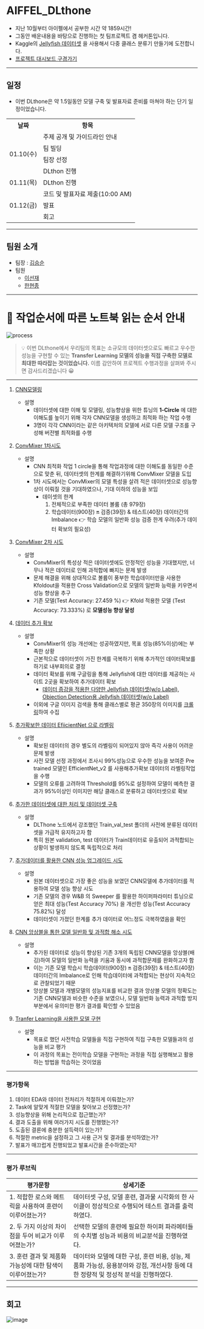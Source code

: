 # AIFFEL_DLthone
- 지난 10월부터 아이펠에서 공부한 시간 약 1859시간!
- 그동안 배운내용을 바탕으로 진행하는 첫 팀프로젝트 겸 헤커톤입니다.
- Kaggle의 [Jellyfish 데이터셋](https://www.kaggle.com/datasets/anshtanwar/jellyfish-types) 을 사용해서 다중 클래스 분류기 만들기에 도전합니다.
- [프로젝트 대시보드 구경가기](https://www.notion.so/gabesoon/DL_Thon-Jellyfish-465fe4892d90436b9a1ef64ed3991895?pvs=4)
---

## 일정
- 이번 DLthone은 약 1.5일동안 모델 구축 및 발표자료 준비를 마쳐야 하는 단기 일정이었습니다.

<table>
    <tr>
        <th>날짜</th>
        <th>항목</th>
    </tr>
    <tr>
        <td rowspan="4">01.10(수)</td>
        <td>주제 공개 및 가이드라인 안내</td>
    </tr>
    <tr>
        <td>팀 빌딩</td>
    </tr>
    <tr>
        <td>팀장 선정</td>
    </tr>
    <tr>
        <td>DLthon 진행</td>
    </tr>
    <tr>
        <td rowspan="1">01.11(목)</td>
        <td>DLthon 진행</td>
    </tr>
    <tr>
        <td rowspan="3">01.12(금)</td>
        <td> 코드 및 발표자료 제출(10:00 AM)</td>
    </tr>
    <tr>
        <td>발표</td>
    </tr>
    <tr>
        <td>회고</td>
    </tr>
</table>



---
## 팀원 소개
- 팀장 : [김승순](https://github.com/Kimgabe/) 
- 팀원
  - [이선재](https://github.com/thetjswo)
  - [한현종](https://github.com/hjhan1201)
---


# 📌 작업순서에 따른 노트북 읽는 순서 안내
![process](https://github.com/Kimgabe/AIFFEL_DLthone/assets/74717033/93205692-a703-4838-9ef4-1c3e0eb57f0f)
> 💡 이번 DLthone에서 우리팀의 목표는 소규모의 데이터셋으로도 빠르고 우수한 성능을 구현할 수 있는 **Transfer Learning 모델의 성능을 직접 구축한 모델로 최대한 따라잡는 것이었습니다.**
> 이름 감안하여 프로젝트 수행과정을 살펴봐 주시면 감사드리겠습니다 😀

---

1. [CNN모델링](https://github.com/Kimgabe/AIFFEL_DLthone/tree/main/CNN_Model)
   - 설명
     - 데이터셋에 대한 이해 및 모델링, 성능향상을 위한 튜닝의 **1-Circle** 에 대한 이해도를 높이기 위해 각자 CNN모델을 생성하고 최적화 하는 작업 수행
     - 3명이 각각 CNN이라는 같은 아키텍처의 모델에 서로 다른 모델 구조를 구성해 버전별 최적화를 수행

2. [ConvMixer 1차시도](https://github.com/Kimgabe/AIFFEL_DLthone/blob/main/ConvMixer_Model/%5BSeonjae%20Lee%5D%20Jellyfish_ConvMixer_Base_Model_data_extention.ipynb)
   - 설명
     - CNN 최적화 작업 1 circle을 통해 작업과정에 대한 이해도를 동일한 수준으로 맞춘 뒤, 데이터셋의 한계를 해결하기위해 ConvMixer 모델을 도입
     - 1차 시도에서는 ConvMixer의 모델 특성을 살려 적은 데이터셋으로 성능향상이 이뤄질 것을 기대하였으나, 기대 이하의 성능을 보임
       - 데이셋의 한계
         1) 전체적으로 부족한 데이터 볼륨 (총 979장)
         2) 학습데이터(900장) 🔛 검증(39장) & 테스트(40장) 데이터간의 Imbalance 👉 학습 모델의 일반화 성능 검증 한계 우려(추가 데이터 확보의 필요성)

 3. [ConvMixer 2차 시도](https://github.com/Kimgabe/AIFFEL_DLthone/blob/main/ConvMixer_Model/%5BKimgabe%5D%20Jellyfish_ConvMixer_basic_model.ipynb)
    - 설명
      - ConvMixer의 특성상 적은 데이터셋에도 안정적인 성능을 기대했지만, 너무나 적은 데이터로 인해 과적합에 빠지는 문제 발생
      - 문제 해결을 위해 상대적으로 볼륨이 풍부한 학습데이터만을 사용한 Kfoldout을 적용한 Cross Validation으로 모델의 일반화 능력을 키우면서 성능 향상을 추구
      - 기존 모델(Test Accuracy: 27.459 %) 👉 Kfold 적용한 모델 (Test Accuracy: 73.333%) 로 **모델성능 향상 달성**
 
4. [데이터 추가 확보](https://github.com/Kimgabe/AIFFEL_DLthone/tree/main/Data_collection)
   - 설명
     - ConvMixer의 성능 개선에는 성공하였지만, 목표 성능(85%이상)에는 부족한 상황
     - 근본적으로 데이터셋이 가진 한계를 극복하기 위해 추가적인 데이터확보를 하기로 내부회의로 결정
     - 데이터 확보를 위해 구글링을 통해 Jellyfish에 대한 데이터를 제공하는 사이트 2곳을 확보하여 추가데이터 확보
       - [데이터 증강을 적용한 다양한 Jellyfish 데이터셋(w/o Label)](https://zenodo.org/records/3545785), [Objection Detection용 Jellyfish 데이터셋(w/o Label)](https://images.cv/download/jellyfish/2457/CALL_FROM_SEARCH/%22jellyfish%22)
     - 이외에 구글 이미지 검색을 통해 클래스별로 평균 350장의 이미지를 [크롤링](https://github.com/Kimgabe/AIFFEL_DLthone/blob/main/Data_collection/%5BKimgabe%5D%20%EA%B5%AC%EA%B8%80%20%EC%9D%B4%EB%AF%B8%EC%A7%80%20%ED%81%AC%EB%A1%A4%EB%A7%81%20%EC%BD%94%EB%93%9C.ipynb)하여 수집

5. [추가확보한 데이터 EfiicientNet 으로 라벨링](https://github.com/Kimgabe/AIFFEL_DLthone/blob/main/Data_collection/%5BKimgabe%5D_99_acc_%EC%A0%84%EC%9D%B4%EB%AA%A8%EB%8D%B8%EB%A1%9C_%EC%99%B8%EB%B6%80%EB%8D%B0%EC%9D%B4%ED%84%B0_%EB%9D%BC%EB%B2%A8%EB%A7%81%ED%95%98%EA%B8%B0.ipynb)
   - 설명
     - 확보된 데이터의 경우 별도의 라벨링이 되어있지 않아 즉각 사용이 어려운문제 발생
     - 사전 모델 선정 과정에서 조사시 99%성능으로 우수한 성능을 보여준 Pre trained 모델인 EfficientNet_v2 를 사용해추가확보 데이터의 라벨링작업을 수행
     - 모델의 오류를 고려하여 Threshold를 95%로 설정하여 모델이 예측한 결과가 95%이상인 이미지만 해당 클래스로 분류하고 데이터셋으로 확보
       
6. [추가한 데이터셋에 대한 처리 및 데이터셋 구축](https://github.com/Kimgabe/AIFFEL_DLthone/blob/main/Data_collection/%5BKimgabe%5D%20%EC%9B%90%EB%B3%B8%20%EB%8D%B0%EC%9D%B4%ED%84%B0%20%2B%20%EC%B6%94%EA%B0%80%EB%8D%B0%EC%9D%B4%ED%84%B0%20%EB%B3%91%ED%95%A9.ipynb)
   - 설명
     - DLThone 노드에서 강조했던 Train_val_test 폴더의 사전에 분류된 데이터셋을 가급적 유지하고자 함
     - 특히 원본 validation, test 데이터가 Train데이터로 유출되어 과적합되는 상황이 발생하지 않도록 독립적으로 처리
       
7. [추가데이터를 활용한 CNN 성능 업그레이드 시도](https://github.com/Kimgabe/AIFFEL_DLthone/blob/main/CNN_Model/%5BKimgabe%5D%20Jellyfish_CNN_added_data_bestmodel.ipynb)
   - 설명
     - 원본 데이터셋으로 가장 좋은 성능을 보였던 CNN모델에 추가데이터를 적용하여 모델 성능 향상 시도
     - 기존 모델의 경우 W&B 의 Sweeper 를 활용한 하이퍼파라미터 튜닝으로 얻은 최대 성능(Test Accuracy 70%) 을 개선한 성능(Test Accuracy 75.82%) 달성
     - 데이터셋이 가졌던 한계를 추가 데이터로 어느정도 극복하였음을 확인
       
8. [CNN 앙상블을 통한 모델 일반화 및 과적합 해소 시도](https://github.com/Kimgabe/AIFFEL_DLthone/blob/main/Ensembles/%5BEnsemble%5D%20CNN%EB%AA%A8%EB%8D%B8%EC%9D%84%20%ED%99%9C%EC%9A%A9%ED%95%9C%20%EB%B0%B0%EA%B9%85(%EC%95%99%EC%83%81%EB%B8%94).ipynb)
   - 설명
     - 추가된 데이터로 성능이 향상된 기존 3개의 독립된 CNN모델을 앙상블(배깅)하여 모델의 일반화 능력을 키움과 동시에 과적합문제를 완화하고자 함
     - 이는 기존 모델 학습시 학습데이터(900장) 🔛 검증(39장) & 테스트(40장) 데이터간의 Imbalance로 인해 학습데이터에 과적합되는 현상이 지속적으로 관찰되었기 때문
     - 앙상블 모델과 개별모델의 성능지표를 비교한 결과 앙상블 모델의 정확도는 기존 CNN모델과 비슷한 수준을 보였으나, 모델 일반화 능력과 과적합 방지 부분에서 유의미한 평가 결과를 확인할 수 있었음
       
9. [Tranfer Learning을 사용한 모델 구현](https://github.com/Kimgabe/AIFFEL_DLthone/tree/main/Pre-Trained_Model)
   - 설명
      - 목표로 했던 사전학습 모델들을 직접 구현하여 직접 구축한 모델들과의 성능을 비교 평가
      - 이 과정의 목표는 전이학습 모델을 구현하는 과정을 직접 실행해보고 활용하는 방법을 학습하는 것이었음
          
---

### 평가항목

1. 데이터 EDA와 데이터 전처리가 적절하게 이뤄졌는가?
2. Task에 알맞게 적절한 모델을 찾아보고 선정했는가?
3. 성능향상을 위해 논리적으로 접근했는가?
4. 결과 도출을 위해 여러가지 시도를 진행했는가?
5. 도출된 결론에 충분한 설득력이 있는가?
6. 적절한 metric을 설정하고 그 사용 근거 및 결과를 분석하였는가?
7. 발표가 매끄럽게 진행되었고 발표시간을 준수하였는지?

---

### 평가 루브릭

| 평가문항 | 상세기준 |
| ---- | ---- |
| 1. 적합한 로스와 메트릭을 사용하여 훈련이 이루어졌는가? | 데이터셋 구성, 모델 훈련, 결과물 시각화의 한 사이클이 정상적으로 수행되어 테스트 결과를 출력하였다. |
| 2. 두 가지 이상의 차이점을 두어 비교가 이루어졌는가? | 선택한 모델의 훈련에 필요한 하이퍼 파라메터들의 수치별 성능과 비용의 비교분석을 진행하였다. |
| 3. 훈련 결과 및 제품화 가능성에 대한 탐색이 이루어졌는가? | 데이터와 모델에 대한 구성, 훈련 비용, 성능, 제품화 가능성, 응용분야와 강점, 개선사항 등에 대한 정량적 및 정성적 분석을 진행하였다. |

---

## 회고

![image](https://github.com/Kimgabe/AIFFEL_DLthone/assets/74717033/edaade36-a336-45c7-beab-319d44b192b2)

